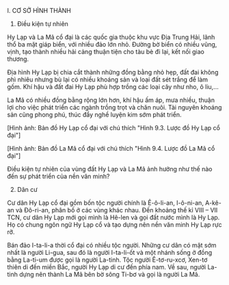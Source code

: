 I. CƠ SỞ HÌNH THÀNH

1. Điều kiện tự nhiên

Hy Lạp và La Mã cổ đại là các quốc gia thuộc khu vực Địa Trung Hải, lãnh thổ ba mặt giáp biển, với nhiều đảo lớn nhỏ. Đường bờ biển có nhiều vũng, vịnh, tạo thành nhiều hải cảng thuận tiện cho tàu bè đi lại, kết nối giao thương.

Địa hình Hy Lạp bị chia cắt thành những đồng bằng nhỏ hẹp, đất đai không phì nhiêu nhưng bù lại có nhiều khoáng sản và loại đất sét trắng để làm gốm. Khí hậu và đất đai Hy Lạp phù hợp trồng các loại cây như nho, ô liu,...

La Mã có nhiều đồng bằng rộng lớn hơn, khí hậu ấm áp, mưa nhiều, thuận lợi cho việc phát triển các ngành trồng trọt và chăn nuôi. Tài nguyên khoáng sản cũng phong phú, thúc đẩy nghề luyện kim sớm phát triển.

[Hình ảnh: Bản đồ Hy Lạp cổ đại với chú thích "Hình 9.3. Lược đồ Hy Lạp cổ đại"]

[Hình ảnh: Bản đồ La Mã cổ đại với chú thích "Hình 9.4. Lược đồ La Mã cổ đại"]

Điều kiện tự nhiên của vùng đất Hy Lạp và La Mã ảnh hưởng như thế nào đến sự phát triển của nền văn minh?

2. Dân cư

Cư dân Hy Lạp cổ đại gồm bốn tộc người chính là Ê-ô-li-an, I-ô-ni-an, A-kê-an và Đô-ri-an, phân bố ở các vùng khác nhau. Đến khoảng thế kỉ VIII – VII TCN, cư dân Hy Lạp mới gọi mình là Hê-len và gọi đất nước mình là Hy Lạp. Họ có chung ngôn ngữ Hy Lạp cổ và tạo dựng nên nền văn minh Hy Lạp rực rỡ.

Bán đảo I-ta-li-a thời cổ đại có nhiều tộc người. Những cư dân có mặt sớm nhất là người Li-gua, sau đó là người I-ta-li-ốt và một nhánh sống ở đồng bằng La-ti-um được gọi là người La-tinh. Tộc người Ê-tơ-ru-xcơ, Xen-tơ thiên di đến miền Bắc, người Hy Lạp di cư đến phía nam. Về sau, người La-tinh dựng nên thành La Mã bên bờ sông Ti-bơ và gọi là người La Mã.